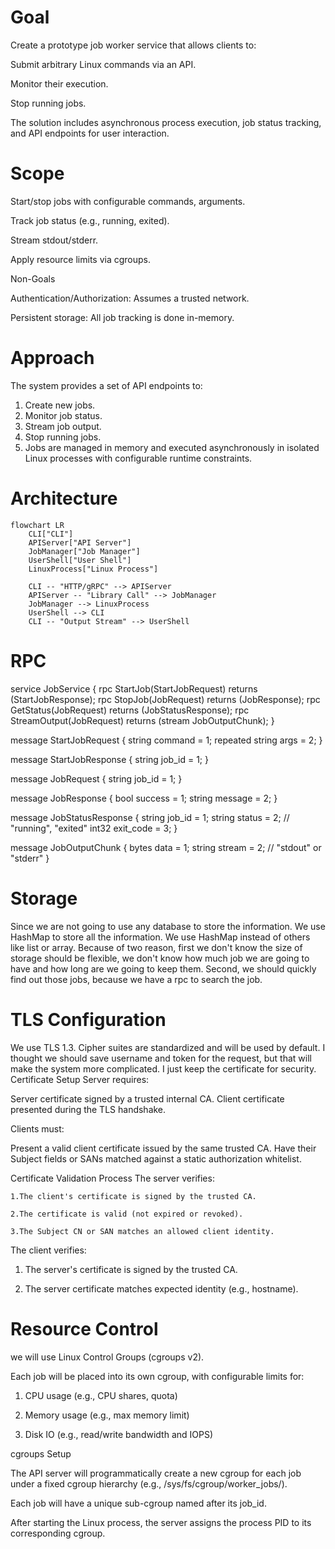 # Goal

Create a prototype job worker service that allows clients to:

Submit arbitrary Linux commands via an API.

Monitor their execution.

Stop running jobs.

The solution includes asynchronous process execution, job status tracking, and API endpoints for user interaction.

# Scope

Start/stop jobs with configurable commands, arguments.

Track job status (e.g., running, exited).

Stream stdout/stderr.

Apply resource limits via cgroups.

Non-Goals

Authentication/Authorization: Assumes a trusted network.

Persistent storage: All job tracking is done in-memory.

# Approach

The system provides a set of API endpoints to:

1. Create new jobs.
2. Monitor job status.
3. Stream job output.
4. Stop running jobs.
5. Jobs are managed in memory and executed asynchronously in isolated Linux processes with configurable runtime constraints.

# Architecture
```mermaid
flowchart LR
    CLI["CLI"]
    APIServer["API Server"]
    JobManager["Job Manager"]
    UserShell["User Shell"]
    LinuxProcess["Linux Process"]

    CLI -- "HTTP/gRPC" --> APIServer
    APIServer -- "Library Call" --> JobManager
    JobManager --> LinuxProcess
    UserShell --> CLI
    CLI -- "Output Stream" --> UserShell
```
# RPC

service JobService {
  rpc StartJob(StartJobRequest) returns (StartJobResponse);
  rpc StopJob(JobRequest) returns (JobResponse);
  rpc GetStatus(JobRequest) returns (JobStatusResponse);
  rpc StreamOutput(JobRequest) returns (stream JobOutputChunk);
}

message StartJobRequest {
  string command = 1;
  repeated string args = 2;
    }

message StartJobResponse {
  string job_id = 1;
}

message JobRequest {
  string job_id = 1;
}

message JobResponse {
  bool success = 1;
  string message = 2;
}

message JobStatusResponse {
  string job_id = 1;
  string status = 2; // "running", "exited"
  int32 exit_code = 3;
}

message JobOutputChunk {
  bytes data = 1;
  string stream = 2; // "stdout" or "stderr"
}

# Storage
Since we are not going to use any database to store the information. We use HashMap to store all the information. We use HashMap instead of others like list or array. Because of two reason, first we don't know the size of storage should be flexible, we don't know how much job we are going to have and how long are we going to keep them. Second, we should quickly find out those jobs, because we have a rpc to search the job.


# TLS Configuration

We use TLS 1.3. Cipher suites are standardized and will be used by default. I thought we should save username and token for the request, but that will make the system more complicated. I just keep the certificate for security.
Certificate Setup
Server requires:

Server certificate signed by a trusted internal CA. Client certificate presented during the TLS handshake.

Clients must:

Present a valid client certificate issued by the same trusted CA. Have their Subject fields or SANs matched against a static authorization whitelist.

Certificate Validation Process
The server verifies:

    1.The client's certificate is signed by the trusted CA.

    2.The certificate is valid (not expired or revoked).

    3.The Subject CN or SAN matches an allowed client identity.

The client verifies:

1. The server's certificate is signed by the trusted CA.

2. The server certificate matches expected identity (e.g., hostname).

# Resource Control 

we will use Linux Control Groups (cgroups v2).

Each job will be placed into its own cgroup, with configurable limits for:

1. CPU usage (e.g., CPU shares, quota)

2. Memory usage (e.g., max memory limit)

3. Disk IO (e.g., read/write bandwidth and IOPS)

cgroups Setup

The API server will programmatically create a new cgroup for each job under a fixed cgroup hierarchy (e.g., /sys/fs/cgroup/worker_jobs/).

Each job will have a unique sub-cgroup named after its job_id.

After starting the Linux process, the server assigns the process PID to its corresponding cgroup.

